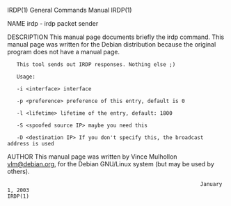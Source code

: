 IRDP(1)                                                       General Commands Manual                                                      IRDP(1)

NAME
       irdp - irdp packet sender

DESCRIPTION
       This manual page documents briefly the irdp command.  This manual page was written for the Debian distribution because the original program
       does not have a manual page.

       This tool sends out IRDP responses. Nothing else ;)

       Usage:

       -i <interface> interface

       -p <preference> preference of this entry, default is 0

       -l <lifetime> lifetime of the entry, default: 1800

       -S <spoofed source IP> maybe you need this

       -D <destination IP> If you don't specify this, the broadcast address is used

AUTHOR
       This manual page was written by Vince Mulhollon <vlm@debian.org>, for the Debian GNU/Linux system (but may be used by others).

                                                                  January 1, 2003                                                          IRDP(1)
